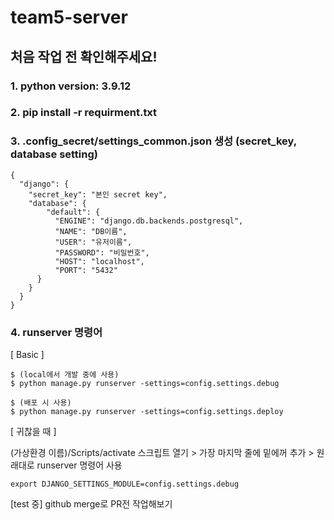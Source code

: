 # team5-server

##  **처음 작업 전 확인해주세요!**
### 1. python version: 3.9.12

### 2. pip install -r requirment.txt

### 3. .config_secret/settings_common.json 생성 (secret_key, database setting)
```
{
  "django": {
    "secret_key": "본인 secret key",
    "database": {
        "default": { 
          "ENGINE": "django.db.backends.postgresql", 
          "NAME": "DB이름", 
          "USER": "유저이름", 
          "PASSWORD": "비밀번호", 
          "HOST": "localhost", 
          "PORT": "5432"
      }
    }
  }
}
```

### 4. runserver 명령어

[ Basic ]
```
$ (local에서 개발 중에 사용)
$ python manage.py runserver -settings=config.settings.debug

$ (배포 시 사용)
$ python manage.py runserver -settings=config.settings.deploy
```

[ 귀찮을 때 ]

(가상환경 이름)/Scripts/activate 스크립트 열기 > 가장 마지막 줄에 밑에꺼 추가 > 원래대로 runserver 명령어 사용
```
export DJANGO_SETTINGS_MODULE=config.settings.debug
```

[test 중] github merge로 PR전 작업해보기